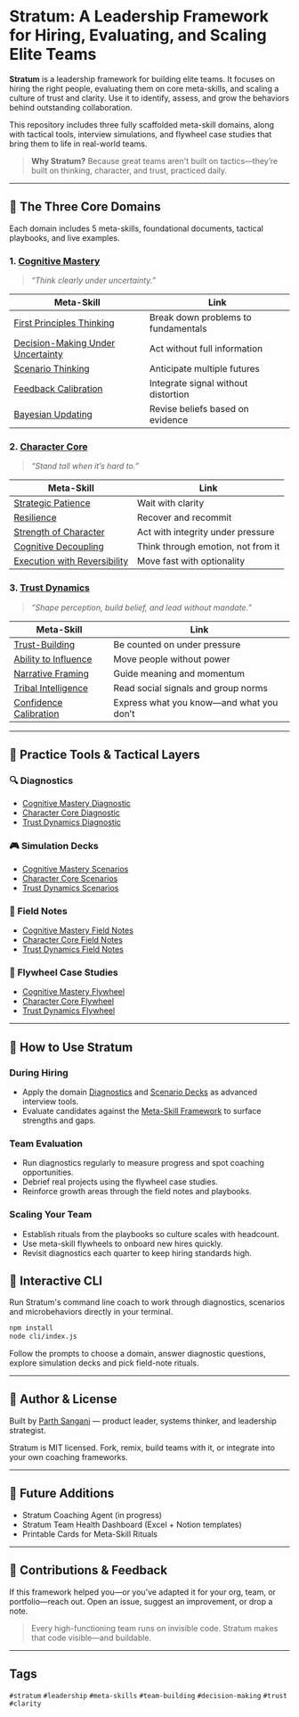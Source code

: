 # Stratum: A Leadership Framework for Hiring, Evaluating, and Scaling Elite Teams

**Stratum** is a leadership framework for building elite teams. It focuses on hiring the right people, evaluating them on core meta-skills, and scaling a culture of trust and clarity. Use it to identify, assess, and grow the behaviors behind outstanding collaboration.

This repository includes three fully scaffolded meta-skill domains, along with tactical tools, interview simulations, and flywheel case studies that bring them to life in real-world teams.

> **Why Stratum?**
> Because great teams aren't built on tactics—they’re built on thinking, character, and trust, practiced daily.

---

## 🧠 The Three Core Domains

Each domain includes 5 meta-skills, foundational documents, tactical playbooks, and live examples.

### 1. [Cognitive Mastery](./meta-skills/cognitive-mastery.md)
> *“Think clearly under uncertainty.”*

| Meta-Skill | Link |
|------------|------|
| [First Principles Thinking](./meta-skills/first-principles-thinking.md) | Break down problems to fundamentals |
| [Decision-Making Under Uncertainty](./meta-skills/decision-making.md) | Act without full information |
| [Scenario Thinking](./meta-skills/scenario-thinking.md) | Anticipate multiple futures |
| [Feedback Calibration](./meta-skills/feedback-calibration.md) | Integrate signal without distortion |
| [Bayesian Updating](./meta-skills/bayesian-updating.md) | Revise beliefs based on evidence |

### 2. [Character Core](./meta-skills/character-core.md)
> *“Stand tall when it’s hard to.”*

| Meta-Skill | Link |
|------------|------|
| [Strategic Patience](./meta-skills/strategic-patience.md) | Wait with clarity |
| [Resilience](./meta-skills/resilience.md) | Recover and recommit |
| [Strength of Character](./meta-skills/strength-of-character.md) | Act with integrity under pressure |
| [Cognitive Decoupling](./meta-skills/cognitive-decoupling.md) | Think through emotion, not from it |
| [Execution with Reversibility](./meta-skills/execution-with-reversibility.md) | Move fast with optionality |

### 3. [Trust Dynamics](./meta-skills/trust-dynamics.md)
> *“Shape perception, build belief, and lead without mandate.”*

| Meta-Skill | Link |
|------------|------|
| [Trust-Building](./meta-skills/trust-building.md) | Be counted on under pressure |
| [Ability to Influence](./meta-skills/ability-to-influence.md) | Move people without power |
| [Narrative Framing](./meta-skills/narrative-framing.md) | Guide meaning and momentum |
| [Tribal Intelligence](./meta-skills/tribal-intelligence.md) | Read social signals and group norms |
| [Confidence Calibration](./meta-skills/confidence-calibration.md) | Express what you know—and what you don’t |

---

## 🧪 Practice Tools & Tactical Layers

### 🔍 Diagnostics
- [Cognitive Mastery Diagnostic](./evaluation-tools/cognitive-mastery-diagnostic.md)
- [Character Core Diagnostic](./evaluation-tools/character-core-diagnostic.md)
- [Trust Dynamics Diagnostic](./evaluation-tools/trust-dynamics-diagnostic.md)

### 🎮 Simulation Decks
- [Cognitive Mastery Scenarios](./scenario-templates/cognitive-scenarios.md)
- [Character Core Scenarios](./scenario-templates/character-scenarios.md)
- [Trust Dynamics Scenarios](./scenario-templates/trust-dynamics-scenarios.md)

### 📓 Field Notes
- [Cognitive Mastery Field Notes](./coaching-playbook/cognitive-field-notes.md)
- [Character Core Field Notes](./coaching-playbook/character-field-notes.md)
- [Trust Dynamics Field Notes](./coaching-playbook/trust-dynamics-field-notes.md)

### 🔁 Flywheel Case Studies
- [Cognitive Mastery Flywheel](./meta-skills/cognitive-flywheel-case.md)
- [Character Core Flywheel](./meta-skills/character-flywheel-case.md)
- [Trust Dynamics Flywheel](./meta-skills/trust-dynamics-flywheel-case.md)

---

## 🧭 How to Use Stratum

### During Hiring
- Apply the domain [Diagnostics](./evaluation-tools/cognitive-mastery-diagnostic.md) and [Scenario Decks](./scenario-templates/cognitive-scenarios.md) as advanced interview tools.
- Evaluate candidates against the [Meta-Skill Framework](./framework/overview.md) to surface strengths and gaps.

### Team Evaluation
- Run diagnostics regularly to measure progress and spot coaching opportunities.
- Debrief real projects using the flywheel case studies.
- Reinforce growth areas through the field notes and playbooks.

### Scaling Your Team
- Establish rituals from the playbooks so culture scales with headcount.
- Use meta-skill flywheels to onboard new hires quickly.
- Revisit diagnostics each quarter to keep hiring standards high.

## 🚀 Interactive CLI
Run Stratum's command line coach to work through diagnostics, scenarios and microbehaviors directly in your terminal.

```bash
npm install
node cli/index.js
```

Follow the prompts to choose a domain, answer diagnostic questions, explore simulation decks and pick field-note rituals.


---

## 👤 Author & License
Built by [Parth Sangani](https://www.linkedin.com/in/parthsangani/) — product leader, systems thinker, and leadership strategist.

Stratum is MIT licensed. Fork, remix, build teams with it, or integrate into your own coaching frameworks.

---

## 📌 Future Additions
- Stratum Coaching Agent (in progress)
- Stratum Team Health Dashboard (Excel + Notion templates)
- Printable Cards for Meta-Skill Rituals

---

## 💬 Contributions & Feedback
If this framework helped you—or you’ve adapted it for your org, team, or portfolio—reach out. Open an issue, suggest an improvement, or drop a note.

> Every high-functioning team runs on invisible code. Stratum makes that code visible—and buildable.	

---

## Tags
`#stratum` `#leadership` `#meta-skills` `#team-building` `#decision-making` `#trust` `#clarity`

